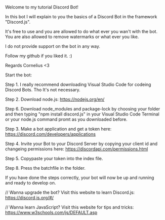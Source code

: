 

Welcome to my tutorial Discord Bot!

In this bot I will explain to you the basics of a Discord Bot in the framework "Discord.js".

It's free to use and you are allowed to do what ever you wan't with the bot. You are also allowed to remove watermarks or what ever you like.

I do not provide support on the bot in any way.

Follow my github if you liked it. :)

Regards Cornelius <3



Start the bot:

Step 1. I really recommend downloading Visual Studio Code for codeing Discord Bots. Tho It's not necessary.

Step 2. Download node.js: https://nodejs.org/en/

Step 6. Download node_modules and package-lock by choosing your folder and then typing "npm install discord.js" in your Visual Studio Code Terminal or your node.js command promt as you downloaded before.

Step 3. Make a bot application and get a token here: https://discord.com/developers/applications

Step 4. Invite your Bot to your Discord Server by copying your client id and changeing permissions here: https://discordapi.com/permissions.html

Step 5. Copypaste your token into the index file.

Step 8. Press the batchfile in the folder.

If you have done the steps correctly, your bot will now be up and running and ready to develop on.




// Wanna upgrade the bot? Visit this website to learn Discord.js: https://discord.js.org/#/

// Wanna learn JavaScript? Visit this website for tips and tricks: https://www.w3schools.com/js/DEFAULT.asp





